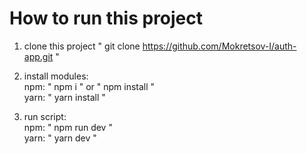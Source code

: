 # How to run this project 

1. clone this project " git clone https://github.com/Mokretsov-I/auth-app.git "

2. install modules:<br>
    npm: " npm i " or " npm install "<br>
    yarn: " yarn install "
   
3. run script:<br>
    npm: " npm run dev "<br>
    yarn: " yarn dev "
